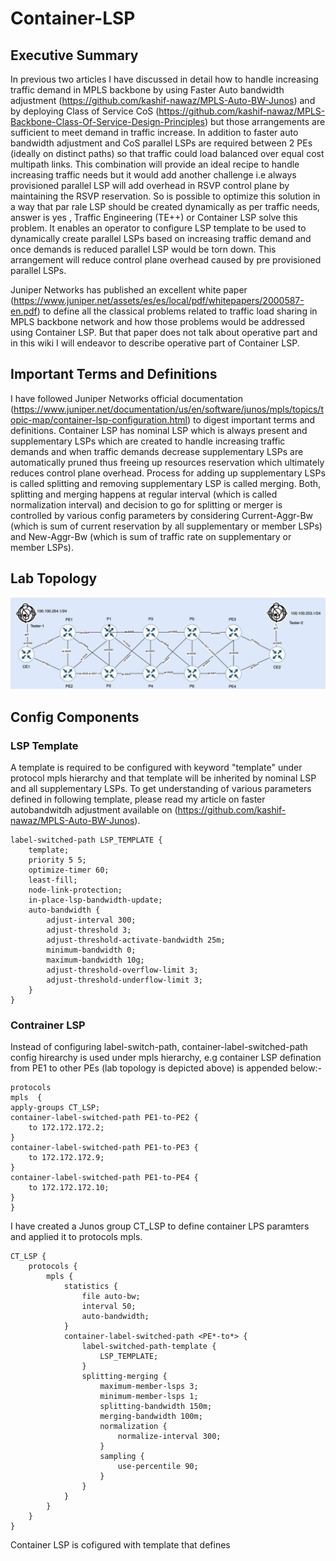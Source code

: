 # Container-LSP

## Executive Summary
In previous two articles I have discussed in detail how to handle increasing traffic demand in MPLS backbone by using Faster Auto bandwidth adjustment (https://github.com/kashif-nawaz/MPLS-Auto-BW-Junos) and by deploying Class of Service CoS (https://github.com/kashif-nawaz/MPLS-Backbone-Class-Of-Service-Design-Principles) but those arrangements are sufficient to meet demand in traffic increase. In addition to faster auto bandwidth adjustment and CoS parallel LSPs are required between 2 PEs (ideally on distinct paths) so that traffic could load balanced over equal cost multipath links.  This combination will provide an ideal recipe to handle increasing traffic needs but it would add another challenge i.e always provisioned parallel LSP will add overhead in RSVP control plane by maintaining the RSVP reservation.  So is possible to optimize this solution in a way that par rale LSP should be created dynamically as per traffic needs, answer is yes , Traffic Engineering (TE++) or Container LSP solve this problem. It enables an operator to configure LSP template to be used to dynamically create parallel LSPs based on increasing traffic demand and once demands is reduced parallel LSP would be torn down. This arrangement will reduce control plane overhead caused by pre provisioned parallel LSPs. 

Juniper Networks has published an excellent white paper (https://www.juniper.net/assets/es/es/local/pdf/whitepapers/2000587-en.pdf) to define all the classical problems related to traffic load sharing in MPLS backbone network and how those problems would be addressed using Container LSP. But that paper does not talk about operative part and in this wiki I will endeavor to describe operative part of Container LSP.

## Important Terms and Definitions 
I have followed Juniper Networks official documentation (https://www.juniper.net/documentation/us/en/software/junos/mpls/topics/topic-map/container-lsp-configuration.html) to digest important terms and definitions. Container LSP has nominal LSP which is always present and supplementary LSPs which are created to handle increasing traffic demands and when traffic demands decrease supplementary LSPs are automatically pruned thus freeing up resources reservation which ultimately reduces control plane overhead. Process for adding up supplementary LSPs is called splitting and removing supplementary LSP is called merging. Both, splitting and merging happens at regular interval (which is called normalization interval) and decision to go  for splitting or merger is controlled by various config parameters  by considering Current-Aggr-Bw (which is sum of current reservation by all supplementary or member LSPs) and New-Aggr-Bw (which is sum of traffic rate on supplementary or member LSPs). 

## Lab Topology
![Topology](./images/topology.png)


## Config Components
### LSP Template 
A template is required to be configured with keyword "template" under protocol mpls hierarchy and that template will be inherited by nominal LSP and all supplementary LSPs. To get understanding of various parameters defined in following template, please read my article on faster autobandwitdh adjustment available on (https://github.com/kashif-nawaz/MPLS-Auto-BW-Junos). 

```
label-switched-path LSP_TEMPLATE {
    template;
    priority 5 5;
    optimize-timer 60;
    least-fill;
    node-link-protection;
    in-place-lsp-bandwidth-update;
    auto-bandwidth {
        adjust-interval 300;
        adjust-threshold 3;
        adjust-threshold-activate-bandwidth 25m;
        minimum-bandwidth 0;
        maximum-bandwidth 10g;
        adjust-threshold-overflow-limit 3;
        adjust-threshold-underflow-limit 3;
    }
}
```
### Contrainer LSP
Instead of configuring label-switch-path, container-label-switched-path config hirearchy is used under mpls hierarchy, e.g container LSP defination from PE1 to other PEs (lab topology is depicted  above) is appended below:-

```
protocols 
mpls  {
apply-groups CT_LSP;
container-label-switched-path PE1-to-PE2 {
    to 172.172.172.2;
}
container-label-switched-path PE1-to-PE3 {
    to 172.172.172.9;
}
container-label-switched-path PE1-to-PE4 {
    to 172.172.172.10;
}
}
```
I have created a Junos group CT_LSP to define container LPS paramters and applied it to protocols mpls. 

```
CT_LSP {
    protocols {
        mpls {
            statistics {
                file auto-bw;
                interval 50;
                auto-bandwidth;
            }
            container-label-switched-path <PE*-to*> {
                label-switched-path-template {
                    LSP_TEMPLATE;
                }
                splitting-merging {
                    maximum-member-lsps 3;
                    minimum-member-lsps 1;
                    splitting-bandwidth 150m;
                    merging-bandwidth 100m;
                    normalization {
                        normalize-interval 300;
                    }
                    sampling {
                        use-percentile 90;
                    }
                }
            }
        }
    }
}
```

Container LSP is cofigured with template that defines 
